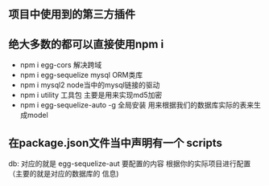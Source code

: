 ## 项目中使用到的第三方插件

## 绝大多数的都可以直接使用npm i 
- npm i egg-cors   解决跨域
- npm i egg-sequelize  mysql ORM类库
- npm i mysql2 node当中的mysql链接的驱动
- npm i utility 工具包  主要是用来实现md5加密
- npm i egg-sequelize-auto  -g  全局安装  用来根据我们的数据库实际的表来生成model


## 在package.json文件当中声明有一个 scripts 
db: 对应的就是 egg-sequelize-aut 要配置的内容 根据你的实际项目进行配置（主要的就是对应的数据库的 信息)